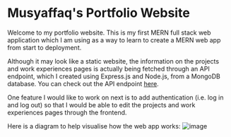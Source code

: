 # Musyaffaq's Portfolio Website

Welcome to my portfolio website. This is my first MERN full stack web application which I am using as a way to learn to create a MERN web app from start to deployment.

Although it may look like a static website, the information on the projects and work experiences pages is actually being fetched through an API endpoint, which I created using Express.js and Node.js, from a MongoDB database. You can check out the API endpoint [here](https://musyaffaq-portfolio-api.vercel.app).

One feature I would like to work on next is to add authentication (i.e. log in and log out) so that I would be able to edit the projects and work experiences pages through the frontend.

Here is a diagram to help visualise how the web app works: 
![image](https://user-images.githubusercontent.com/18120258/215776988-8f001640-81b3-498e-8871-f22813607632.png)
